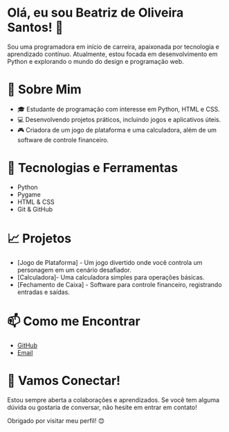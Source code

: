 # Olá, eu sou Beatriz de Oliveira Santos! 👋

Sou uma programadora em início de carreira, apaixonada por tecnologia e aprendizado contínuo. Atualmente, estou focada em desenvolvimento em Python e explorando o mundo do design e programação web.

# 🌱 Sobre Mim
- 🎓 Estudante de programação com interesse em Python, HTML e CSS.
- 💻 Desenvolvendo projetos práticos, incluindo jogos e aplicativos úteis.
- 🎮 Criadora de um jogo de plataforma e uma calculadora, além de um software de controle financeiro.

# 🔧 Tecnologias e Ferramentas
- Python
- Pygame
- HTML & CSS
- Git & GitHub

# 📈 Projetos
- [Jogo de Plataforma] - Um jogo divertido onde você controla um personagem em um cenário desafiador.
- [Calculadora]- Uma calculadora simples para operações básicas.
- [Fechamento de Caixa] - Software para controle financeiro, registrando entradas e saídas.

# 📫 Como me Encontrar
- [GitHub](https://github.com/xldbeatriz)
- [Email](beatrizdeoliveira1826@gmail.com)

# 💬 Vamos Conectar!
Estou sempre aberta a colaborações e aprendizados. Se você tem alguma dúvida ou gostaria de conversar, não hesite em entrar em contato!

Obrigado por visitar meu perfil! 😊
